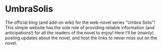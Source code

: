 # UmbraSolis
The official blog (and add-on wiki) for the web-novel series "Umbra Solis"!
This simple website has the sole role of providing reliable information (and anticipations!) for all the readers of the novel to enjoy!
Here I'll be (mainly) posting updates about the novel, and host the links to never miss out on the novel.

